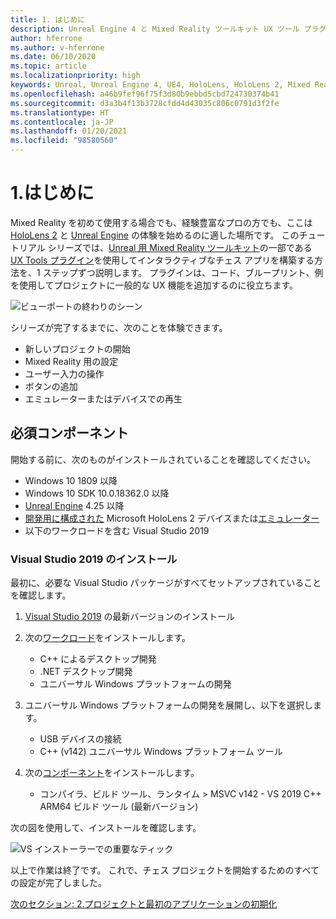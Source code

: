 ```yaml
---
title: 1. はじめに
description: Unreal Engine 4 と Mixed Reality ツールキット UX ツール プラグインを使用してチェス アプリを構築するためのチュートリアル シリーズのパート 6 の 1
author: hferrone
ms.author: v-hferrone
ms.date: 06/10/2020
ms.topic: article
ms.localizationpriority: high
keywords: Unreal, Unreal Engine 4, UE4, HoloLens, HoloLens 2, Mixed Reality, チュートリアル, はじめに, mrtk, uxt, UX ツール, ドキュメント, Mixed Reality ヘッドセット, Windows Mixed Reality ヘッドセット, 仮想現実ヘッドセット
ms.openlocfilehash: a46b9fef96f75f3d80b9ebbd5cbd724730374b41
ms.sourcegitcommit: d3a3b4f13b3728cfdd4d43035c806c0791d3f2fe
ms.translationtype: HT
ms.contentlocale: ja-JP
ms.lasthandoff: 01/20/2021
ms.locfileid: "98580560"
---
```

# <a name="1-getting-started"></a>1.はじめに

Mixed Reality を初めて使用する場合でも、経験豊富なプロの方でも、ここは [HoloLens 2](../../../index.yml) と [Unreal Engine](https://www.unrealengine.com/en-US/) の体験を始めるのに適した場所です。 このチュートリアル シリーズでは、[Unreal 用 Mixed Reality ツールキット](https://github.com/microsoft/MixedRealityToolkit-Unreal)の一部である [UX Tools プラグイン](https://github.com/microsoft/MixedReality-UXTools-Unreal)を使用してインタラクティブなチェス アプリを構築する方法を、1 ステップずつ説明します。 プラグインは、コード、ブループリント、例を使用してプロジェクトに一般的な UX 機能を追加するのに役立ちます。 

![ビューポートの終わりのシーン](images/unreal-uxt/5-endscene.PNG)

シリーズが完了するまでに、次のことを体験できます。
* 新しいプロジェクトの開始
* Mixed Reality 用の設定
* ユーザー入力の操作
* ボタンの追加
* エミュレーターまたはデバイスでの再生

## <a name="prerequisites"></a>必須コンポーネント

開始する前に、次のものがインストールされていることを確認してください。
* Windows 10 1809 以降
* Windows 10 SDK 10.0.18362.0 以降
* [Unreal Engine](https://www.unrealengine.com/en-US/get-now) 4.25 以降
* [開発用に構成された](../../platform-capabilities-and-apis/using-visual-studio.md#enabling-developer-mode) Microsoft HoloLens 2 デバイスまたは[エミュレーター](../../platform-capabilities-and-apis/using-the-hololens-emulator.md#hololens-2-emulator-overview)
* 以下のワークロードを含む Visual Studio 2019

### <a name="installing-visual-studio-2019"></a>Visual Studio 2019 のインストール

最初に、必要な Visual Studio パッケージがすべてセットアップされていることを確認します。
1. [Visual Studio 2019](https://visualstudio.microsoft.com/downloads/) の最新バージョンのインストール
1. 次の[ワークロード](/visualstudio/install/modify-visual-studio#modify-workloads)をインストールします。
    * C++ によるデスクトップ開発
    * .NET デスクトップ開発
    * ユニバーサル Windows プラットフォームの開発
1. ユニバーサル Windows プラットフォームの開発を展開し、以下を選択します。 
    * USB デバイスの接続
    * C++ (v142) ユニバーサル Windows プラットフォーム ツール

1. 次の[コンポーネント](/visualstudio/install/modify-visual-studio#modify-individual-components)をインストールします。
    * コンパイラ、ビルド ツール、ランタイム > MSVC v142 - VS 2019 C++ ARM64 ビルド ツール (最新バージョン)

次の図を使用して、インストールを確認します。

![VS インストーラーでの重要なティック](images/unreal-uxt/1-install-the-tools.png)

以上で作業は終了です。 これで、チェス プロジェクトを開始するためのすべての設定が完了しました。

[次のセクション: 2.プロジェクトと最初のアプリケーションの初期化](unreal-uxt-ch2.md)